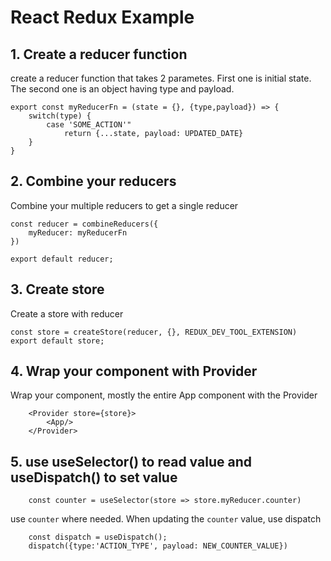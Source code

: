 # React Redux Example

## 1. Create a reducer function

create a reducer function that takes 2 parametes. First one is initial state. The second one is an object having type and payload.

```
export const myReducerFn = (state = {}, {type,payload}) => {
    switch(type) {
        case 'SOME_ACTION'"
            return {...state, payload: UPDATED_DATE}
    }
}
```

## 2. Combine your reducers

Combine your multiple reducers to get a single reducer

```
const reducer = combineReducers({
    myReducer: myReducerFn
})

export default reducer;
```

## 3. Create store

Create a store with reducer

```
const store = createStore(reducer, {}, REDUX_DEV_TOOL_EXTENSION)
export default store;
```

## 4. Wrap your component with Provider

Wrap your component, mostly the entire App component with the Provider

```
    <Provider store={store}>
        <App/>
    </Provider>
```

## 5. use useSelector() to read value and useDispatch() to set value

```
    const counter = useSelector(store => store.myReducer.counter)
```

use `counter` where needed. When updating the `counter` value, use dispatch

```
    const dispatch = useDispatch();
    dispatch({type:'ACTION_TYPE', payload: NEW_COUNTER_VALUE})
```
